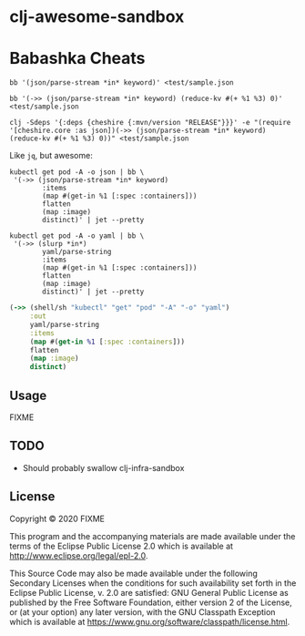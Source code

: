 # clj-awesome-sandbox

# Babashka Cheats

```shell script
bb '(json/parse-stream *in* keyword)' <test/sample.json

bb '(->> (json/parse-stream *in* keyword) (reduce-kv #(+ %1 %3) 0)' <test/sample.json

clj -Sdeps '{:deps {cheshire {:mvn/version "RELEASE"}}}' -e "(require '[cheshire.core :as json])(->> (json/parse-stream *in* keyword) (reduce-kv #(+ %1 %3) 0))" <test/sample.json

```

Like `jq`, but awesome:

```shell script
kubectl get pod -A -o json | bb \
 '(->> (json/parse-stream *in* keyword) 
        :items
        (map #(get-in %1 [:spec :containers]))
        flatten
        (map :image)
        distinct)' | jet --pretty

kubectl get pod -A -o yaml | bb \
 '(->> (slurp *in*)
        yaml/parse-string
        :items
        (map #(get-in %1 [:spec :containers]))
        flatten
        (map :image)
        distinct)' | jet --pretty
```

```clojure
(->> (shell/sh "kubectl" "get" "pod" "-A" "-o" "yaml")
     :out
     yaml/parse-string
     :items
     (map #(get-in %1 [:spec :containers]))
     flatten
     (map :image)
     distinct) 
```

## Usage

FIXME

## TODO
- Should probably swallow clj-infra-sandbox

## License

Copyright © 2020 FIXME

This program and the accompanying materials are made available under the
terms of the Eclipse Public License 2.0 which is available at
http://www.eclipse.org/legal/epl-2.0.

This Source Code may also be made available under the following Secondary
Licenses when the conditions for such availability set forth in the Eclipse
Public License, v. 2.0 are satisfied: GNU General Public License as published by
the Free Software Foundation, either version 2 of the License, or (at your
option) any later version, with the GNU Classpath Exception which is available
at https://www.gnu.org/software/classpath/license.html.
